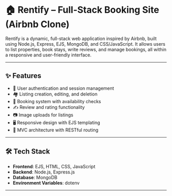 # 🏠 Rentify – Full-Stack Booking Site (Airbnb Clone)

Rentify is a dynamic, full-stack web application inspired by Airbnb, built using Node.js, Express, EJS, MongoDB, and CSS/JavaScript. It allows users to list properties, book stays, write reviews, and manage bookings, all within a responsive and user-friendly interface.

---

## ✨ Features

- 🔐 User authentication and session management
- 🏘️ Listing creation, editing, and deletion
- 📅 Booking system with availability checks
- ✍️ Review and rating functionality
- 📷 Image uploads for listings
- 🖥️ Responsive design with EJS templating
- 📁 MVC architecture with RESTful routing

---

## 🛠️ Tech Stack

- **Frontend**: EJS, HTML, CSS, JavaScript
- **Backend**: Node.js, Express.js
- **Database**: MongoDB
- **Environment Variables**: dotenv

---
